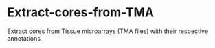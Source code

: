 # Extract-cores-from-TMA
Extract cores from Tissue microarrays (TMA files) with their respective annotations
